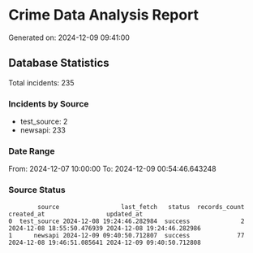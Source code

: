# Crime Data Analysis Report

Generated on: 2024-12-09 09:41:00

## Database Statistics

Total incidents: 235

### Incidents by Source

- test_source: 2
- newsapi: 233

### Date Range

From: 2024-12-07 10:00:00
To: 2024-12-09 00:54:46.643248

### Source Status

```
        source                 last_fetch   status  records_count                 created_at                 updated_at
0  test_source 2024-12-08 19:24:46.282984  success              2 2024-12-08 18:55:50.476939 2024-12-08 19:24:46.282986
1      newsapi 2024-12-09 09:40:50.712807  success             77 2024-12-08 19:46:51.085641 2024-12-09 09:40:50.712808
```

